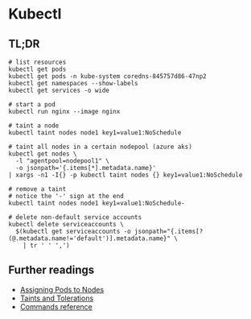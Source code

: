 # Kubectl

## TL;DR

```shell
# list resources
kubectl get pods
kubectl get pods -n kube-system coredns-845757d86-47np2
kubectl get namespaces --show-labels
kubectl get services -o wide

# start a pod
kubectl run nginx --image nginx

# taint a node
kubectl taint nodes node1 key1=value1:NoSchedule

# taint all nodes in a certain nodepool (azure aks)
kubectl get nodes \
  -l "agentpool=nodepool1" \
  -o jsonpath='{.items[*].metadata.name}'
| xargs -n1 -I{} -p kubectl taint nodes {} key1=value1:NoSchedule

# remove a taint
# notice the '-' sign at the end
kubectl taint nodes node1 key1=value1:NoSchedule-

# delete non-default service accounts
kubectl delete serviceaccounts \
  $(kubectl get serviceaccounts -o jsonpath="{.items[?(@.metadata.name!='default')].metadata.name}" \
    | tr ' ' ',')
```

## Further readings

- [Assigning Pods to Nodes]
- [Taints and Tolerations]
- [Commands reference]

[assigning pods to nodes]: https://kubernetes.io/docs/concepts/scheduling-eviction/assign-pod-node/
[taints and tolerations]: https://kubernetes.io/docs/concepts/scheduling-eviction/taint-and-toleration/

[commands reference]: https://kubernetes.io/docs/reference/generated/kubectl/kubectl-commands
